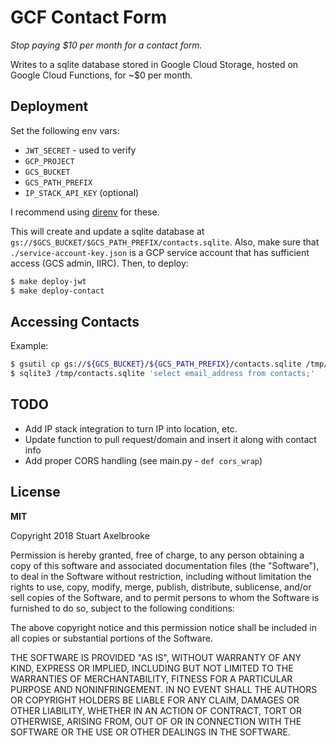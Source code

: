 
# GCF Contact Form

_Stop paying $10 per month for a contact form._

Writes to a sqlite database stored in Google Cloud Storage, hosted on Google Cloud Functions, for ~$0 per month.

## Deployment

Set the following env vars:

- `JWT_SECRET` - used to verify 
- `GCP_PROJECT`
- `GCS_BUCKET`
- `GCS_PATH_PREFIX`
- `IP_STACK_API_KEY` (optional)

I recommend using [direnv](https://direnv.net/) for these.

This will create and update a sqlite database at `gs://$GCS_BUCKET/$GCS_PATH_PREFIX/contacts.sqlite`.  Also, make sure that `./service-account-key.json` is a GCP service account that has sufficient access (GCS admin, IIRC).  Then, to deploy:

```bash
$ make deploy-jwt
$ make deploy-contact
```

## Accessing Contacts

Example:

```bash
$ gsutil cp gs://${GCS_BUCKET}/${GCS_PATH_PREFIX}/contacts.sqlite /tmp/contacts.sqlite
$ sqlite3 /tmp/contacts.sqlite 'select email_address from contacts;'
```

## TODO

- Add IP stack integration to turn IP into location, etc.
- Update function to pull request/domain and insert it along with contact info
- Add proper CORS handling (see main.py - `def cors_wrap`)

## License

**MIT**

Copyright 2018 Stuart Axelbrooke

Permission is hereby granted, free of charge, to any person obtaining a copy of this software and associated documentation files (the "Software"), to deal in the Software without restriction, including without limitation the rights to use, copy, modify, merge, publish, distribute, sublicense, and/or sell copies of the Software, and to permit persons to whom the Software is furnished to do so, subject to the following conditions:

The above copyright notice and this permission notice shall be included in all copies or substantial portions of the Software.

THE SOFTWARE IS PROVIDED "AS IS", WITHOUT WARRANTY OF ANY KIND, EXPRESS OR IMPLIED, INCLUDING BUT NOT LIMITED TO THE WARRANTIES OF MERCHANTABILITY, FITNESS FOR A PARTICULAR PURPOSE AND NONINFRINGEMENT. IN NO EVENT SHALL THE AUTHORS OR COPYRIGHT HOLDERS BE LIABLE FOR ANY CLAIM, DAMAGES OR OTHER LIABILITY, WHETHER IN AN ACTION OF CONTRACT, TORT OR OTHERWISE, ARISING FROM, OUT OF OR IN CONNECTION WITH THE SOFTWARE OR THE USE OR OTHER DEALINGS IN THE SOFTWARE.
